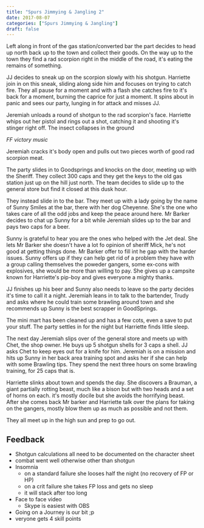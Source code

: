 ```yaml
---
title: "Spurs Jimmying & Jangling 2"
date: 2017-08-07
categories: ["Spurs Jimmying & Jangling"]
draft: false
---
```



Left along in front of the gas station/converted bar the part decides to head up north back up to the town and collect their goods. On the way up to the town they find a rad scorpion right in the middle of the road, it's eating the remains of something.

JJ decides to sneak up on the scorpion slowly with his shotgun. Harriette join in on this sneak, sliding along side him and focuses on trying to catch fire. They all pause for a moment and with a flash she catches fire to it's back for a moment, burning the caprice for just a moment. It spins about in panic and sees our party, lunging in for attack and misses JJ.

Jeremiah unloads a round of shotgun to the rad scorpion's face. Harriette whips out her pistol and rings out a shot, catching it and shooting it's stinger right off. The insect collapses in the ground

_FF victory music_

Jeremiah cracks it's body open and pulls out two pieces worth of good rad scorpion meat.

The party slides in to Goodsprings and knocks on the door, meeting up with the Sheriff. They collect 300 caps and they get the keys to the old gas station just up on the hill just north. The team decides to slide up to the general store but find it closed at this dusk hour.

They instead slide in to the bar. They meet up with a lady going by the name of Sunny Smiles at the bar, there with her dog Cheyenne. She's the one who takes care of all the odd jobs and keep the peace around here. Mr Barker decides to chat up Sunny for a bit while Jeremiah slides up to the bar and pays two caps for a beer.

Sunny is grateful to hear you are the ones who helped with the Jet deal. She lets Mr Barker she doesn't have a lot fo opinion of sheriff Mick, he's not good at getting things done. Mr Barker offer to fill int he gap with the harder issues. Sunny offers up if they can help get rid of a problem they have with a group calling themselves the poweder gangers, some ex-cons with explosives, she would be more than willing to pay. She gives up a campsite known for Harriette's pip-boy and gives everyone a mighty thanks.

JJ finishes up his beer and Sunny also needs to leave so the party decides it's time to call it a night. Jeremiah leans in to talk to the bartender, Trudy and asks where he could train some brawling around town and she recommends up Sunny is the best scrapper in GoodSprings.

The mini mart has been cleaned up and has a few cots, even a save to put your stuff. The party settles in for the night but Harriette finds little sleep.

The next day Jeremiah slips over of the general store and meets up with Chet, the shop owner. He buys up 5 shotgun shells for 3 caps a shell. JJ asks Chet to keep eyes out for a knife for him. Jeremiah is on a mission and hits up Sunny in her back area training spot and asks her if she can help with some Brawling tips. They spend the next three hours on some brawling training, for 25 caps that is.

Harriette slinks about town and spends the day. She discovers a Brauman, a giant partially rotting beast, much like a bison but with two heads and a set of horns on each. it's mostly docile but she avoids the horrifying beast. After she comes back Mr barker and Harriette talk over the plans for taking on the gangers, mostly blow them up as much as possible and not them.

They all meet up in the high sun and prep to go out.

## Feedback
* Shotgun calculations all need to be documented on the character sheet
* combat went well otherwise other than shotgun
* Insomnia
  * on a standard failure she looses half the night (no recovery of FP or HP)
  * on a crit failure she takes FP loss and gets no sleep
  * it will stack after too long
* Face to face video
  * Skype is easiest with OBS
* Going on a Journey is our bit ;p
* veryone gets 4 skill points
